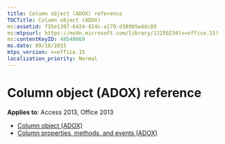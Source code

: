 ```yaml
---
title: Column object (ADOX) reference
TOCTitle: Column object (ADOX)
ms:assetid: f35e1307-6424-414c-a170-d389b5e4dc89
ms:mtpsurl: https://msdn.microsoft.com/library/JJ250234(v=office.15)
ms:contentKeyID: 48548669
ms.date: 09/18/2015
mtps_version: v=office.15
localization_priority: Normal
---
```


# Column object (ADOX) reference

**Applies to**: Access 2013, Office 2013

- [Column object (ADOX)](column-object-adox.md)
- [Column properties, methods, and events (ADOX)](column-properties-methods-and-events-adox.md)

